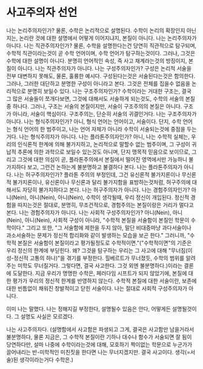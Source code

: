 # 사고주의자 선언

나는 논리주의자인가? 물론, 수학은 논리적으로 설명된다. 수학이 논리의 확장인지 아닌지는, 논리란 것에 대한 설명에서 어떻게 이어지냐지, 본질이 아니다. 나는 논리주의자가 아니다.
나는 직관주의자인가? 물론, 수학을 설명한다는건 당연히 직관적으로 탐구되며, 수학적 직관이라는것이 곧 수학 언어이며, 수학 언어가 탐구하는것이다. 그러나, 그것은 수학에 대한 설명이 아니다. 분명히 언어적인 속성, 즉 사고 채계라는것의 방징이지, 본질이 아니다. 나는 직관주의자가 아니다.
나는 구성주의자인가? 구성은 논리적 서술을 전부 대변하지 못해도, 물론, 훌륭한 예시다. 구성된다는것은 서술된다는것은 함의한다. 그러나, 그러한 대단하고 분명한 구성이 아니라고 본다. 그것은 전체를 집을수 없음을 논리적으로 분명히 보일수 있다.
나는 구조주의자인가? 수학이라는 거대한 구조는, 결국 그 많은 서술들이 쪼개다보면, 그것에 대해서도 서술하게 되는것도, 수학의 서술의 본질중 하나다. 그러나, 구조는 서술의 본질이지만, 서술이 구조주의의 본질은 아니다. 구조가 아니라, 서술이 핵심이다. 구조주의는, 단순히 서술의 귀결인거다. 나는 구조주의자가 아니다.
나는 형식주의자인가? 아니, 형식 언어는 언어이고, 서술이다. 단지, 수학 언어는 형식 언어의 한 범주이고, 나는 언어 자체가 아니라 수학이 서술되는것에 중점을 두는거다. 나는 형식주의자가 아니다.
나는 플라톤주의자인가? 아니, 나는 수학적 실체는, 우리의 인식론적 한계에 의해 불가지하고, 논리적으로 말할수 없는 범주이며, 그 구성이 귀납적 추론에 의한 과학으로 보일수 있는것도 아니며, 단지 맹목적 믿음으로 보이므로, 그리고 그것에 대한 의심이 곧, 플라톤주의에서 본질에서 떨어진 영역에서만 가능하니 불가지하다 보고, 그런건 논하는게 불분명하고 불결하다 본다. 나는 플라톤주의자가 아니다.
나는 허구주의자인가? 플라톤 주의의 부정인데, 그건 유신론적 불가지론이나 무신론적 불가지론이나, 유신론이나 무신론과 달리 불가지함을 표방하는것처럼, 허구주의에 대해서도 자당히 불가지하다고 본다. 나는 허구주의자가 아니다.
나는 경험주의자인가? 아니(Nein), 아니(Nein), 아니(Nein), 수학이 생각될때, 우리 정신이 개입된다. 정신적 경험을 따지는것은 절대로, 분명히, 무조건적으로, 경험주의는 본질이랑은 거리가 멀다고 본다. 나는 경험주의자가 아니다.
나는 사회적 구성주의자인가? 아니(Nein), 아니(Nein), 아니(Nein), 사회적 구성이 아니라, "수학적 본질을 서술함이 본질인 학문이 수학이다." 그리고 또한, "그 서술함에 제한을 두지 않아, 말단 비대증마냥 과다서술이나 과소서술하는 문제가 정신적 합리화와 같이 발생하는 모습을 보곤 한다." 그러니까, "수학적 본질은 서술함이 본질이라고 평가될정도로 수학적이면."("수학적이면"의 기준은 우리 정신의 한계에 부딛힌다. 왜? 그것을 탐구하는 우리는 그 사고에 대해 "무너짐(이성-정신적 고통의 하나)"을 겪기를 부정한다. 힐베르트가 무너졌듯, 수학의 범위를 알려주는 미학도 무너질거다. 그렇다면, 결국 사고한다. 그것 외엔 불분명하다.)이라는 결론에 도달한다. 지금 우리가 명명한 수학은, 페러다임 시프트가 되지 않았기에, 본질에 대한 평가가 우리의 정신적 한계를 반영하지 않는다. 수학적 본질에 대한 서술이란, 보존에 대한 빈틈없이 채워진 창발적이고 닫힌 서술이다. 나는 절대로 사회적 구성주의자가 아니다.

이미 나는 말했다. 나는 정해지길 부정한다, 설명될수 있음은 안다, 어떻게든 설명될것이다.
그 설명도 사실은 모르겠다.

나는 사고주의자다. (설명함에서 사고함은 파생되고 그게, 결국은 사고함만 남을거라서 불분명하다, 물론 지금은, 그 수학적 본질이란 기하나 대수나 함수가 서술되면 잘 됨이 당연하다만, 설마 나중에 수학이라는것에 대해, 모호하기 짝이없는 학문으로 누군가가 끌어내리는 반-미학적인 미친짓을 한다면 나는 무너지겠지만. 결국 사고이다. 생각(=서술)된 생각이라는거다 수학은.)